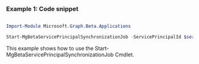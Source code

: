 ### Example 1: Code snippet

```powershell

Import-Module Microsoft.Graph.Beta.Applications

Start-MgBetaServicePrincipalSynchronizationJob -ServicePrincipalId $servicePrincipalId -SynchronizationJobId $synchronizationJobId

```
This example shows how to use the Start-MgBetaServicePrincipalSynchronizationJob Cmdlet.

